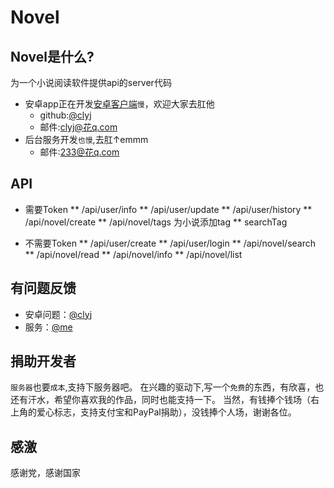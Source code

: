 # Novel

## Novel是什么?
为一个小说阅读软件提供api的server代码

* 安卓app正在开发[安卓客户端](https://github.com/clyj/DriverBook)`慢`，欢迎大家去肛他
    * github:[@clyj](https://github.com/clyj)
    * 邮件:clyj@花q.com
* 后台服务开发`也慢`,去肛↑emmm
    * 邮件:233@花q.com

## API
* 需要Token
    ** /api/user/info
    ** /api/user/update
    ** /api/user/history
    ** /api/novel/create
    ** /api/novel/tags 为小说添加tag
    ** searchTag

* 不需要Token
    ** /api/user/create
    ** /api/user/login
    ** /api/novel/search
    ** /api/novel/read
    ** /api/novel/info
    ** /api/novel/list

## 有问题反馈
* 安卓问题：[@clyj](https://github.com/clyj)
* 服务：[@me](https://github.com/zimulili)

## 捐助开发者
`服务器`也要`成本`,支持下服务器吧。
在兴趣的驱动下,写一个`免费`的东西，有欣喜，也还有汗水，希望你喜欢我的作品，同时也能支持一下。
当然，有钱捧个钱场（右上角的爱心标志，支持支付宝和PayPal捐助），没钱捧个人场，谢谢各位。

## 感激
感谢党，感谢国家
